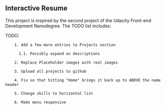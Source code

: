 ## Interactive Resume

This project is inspired by the second project of the Udacity Front-end Development Nanodegree. The TODO list includes: 

TODO:
        
        1. Add a few more entries to Projects section
        
          1.1. Possibly expand on descriptions
        
        2. Replace Placeholder images with real images
        
        3. Upload all projects to github
        
        4. Fix so that hitting "Home" brings it back up to ABOVE the name header        
        
        5. Change skills to horizontal list
        
        6. Make menu responsive
